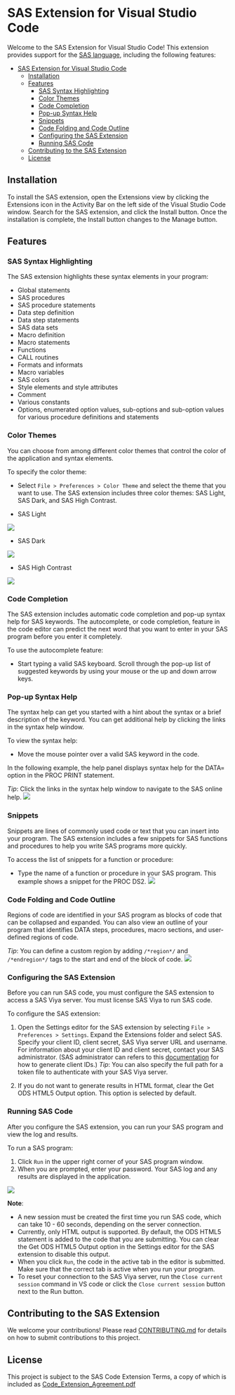 # SAS Extension for Visual Studio Code

Welcome to the SAS Extension for Visual Studio Code! This extension provides support for the [SAS language](https://go.documentation.sas.com/doc/en/pgmsascdc/9.4_3.5/lrcon/titlepage.htm), including the following features:

- [SAS Extension for Visual Studio Code](#sas-extension-for-visual-studio-code)
  - [Installation](#installation)
  - [Features](#features)
    - [SAS Syntax Highlighting](#sas-syntax-highlighting)
    - [Color Themes](#color-themes)
    - [Code Completion](#code-completion)
    - [Pop-up Syntax Help](#pop-up-syntax-help)
    - [Snippets](#snippets)
    - [Code Folding and Code Outline](#code-folding-and-code-outline)
    - [Configuring the SAS Extension](#configuring-the-sas-extension)
    - [Running SAS Code](#running-sas-code)
  - [Contributing to the SAS Extension](#contributing-to-the-sas-extension)
  - [License](#license)

## Installation

To install the SAS extension, open the Extensions view by clicking the Extensions icon in the Activity Bar on the left side of the Visual Studio Code window. Search for the SAS extension, and click the Install button. Once the installation is complete, the Install button changes to the Manage button.

## Features

### SAS Syntax Highlighting

The SAS extension highlights these syntax elements in your program:

- Global statements
- SAS procedures
- SAS procedure statements
- Data step definition
- Data step statements
- SAS data sets
- Macro definition
- Macro statements
- Functions
- CALL routines
- Formats and informats
- Macro variables
- SAS colors
- Style elements and style attributes
- Comment
- Various constants
- Options, enumerated option values, sub-options and sub-option values for various procedure definitions and statements

### Color Themes

You can choose from among different color themes that control the color of the application and syntax elements.

To specify the color theme:

- Select `File > Preferences > Color Theme` and select the theme that you want to use. The SAS extension includes three color themes: SAS Light, SAS Dark, and SAS High Contrast.

- SAS Light

<img src="doc/images/Illuminate.PNG"/>

- SAS Dark

<img src="doc/images/Ignite.PNG"/>

- SAS High Contrast

<img src="doc/images/HighContrast.PNG"/>

### Code Completion

The SAS extension includes automatic code completion and pop-up syntax help for SAS keywords. The autocomplete, or code completion, feature in the code editor can predict the next word that you want to enter in your SAS program before you enter it completely.

To use the autocomplete feature:

- Start typing a valid SAS keyboard. Scroll through the pop-up list of suggested keywords by using your mouse or the up and down arrow keys.

### Pop-up Syntax Help

The syntax help can get you started with a hint about the syntax or a brief description of the keyword. You can get additional help by clicking the links in the syntax help window.

To view the syntax help:

- Move the mouse pointer over a valid SAS keyword in the code.

In the following example, the help panel displays syntax help for the DATA= option in the PROC PRINT statement.

_Tip_: Click the links in the syntax help window to navigate to the SAS online help.
<img src="doc/images/CodeCompletion.PNG"/>

### Snippets

Snippets are lines of commonly used code or text that you can insert into your program. The SAS extension includes a few snippets for SAS functions and procedures to help you write SAS programs more quickly.

To access the list of snippets for a function or procedure:

- Type the name of a function or procedure in your SAS program. This example shows a snippet for the PROC DS2.
  <img src="doc/images/Snippets.PNG"/>

### Code Folding and Code Outline

Regions of code are identified in your SAS program as blocks of code that can be collapsed and expanded. You can also view an outline of your program that identifies DATA steps, procedures, macro sections, and user-defined regions of code.

_Tip_: You can define a custom region by adding `/*region*/` and `/*endregion*/` tags to the start and end of the block of code.
<img src="doc/images/Folding.PNG"/>

### Configuring the SAS Extension

Before you can run SAS code, you must configure the SAS extension to access a SAS Viya server. You must license SAS Viya to run SAS code.

To configure the SAS extension:

1. Open the Settings editor for the SAS extension by selecting `File > Preferences > Settings`. Expand the Extensions folder and select SAS. Specify your client ID, client secret, SAS Viya server URL and username. For information about your client ID and client secret, contact your SAS administrator. (SAS administrator can refers to this [documentation](https://go.documentation.sas.com/doc/en/sasadmincdc/v_022/calauthmdl/n1iyx40th7exrqn1ej8t12gfhm88.htm#n0brttsp1nuzzkn1njvr535txk86) for how to generate client IDs.) _Tip_: You can also specify the full path for a token file to authenticate with your SAS Viya server.

2. If you do not want to generate results in HTML format, clear the Get ODS HTML5 Output option. This option is selected by default.

### Running SAS Code

After you configure the SAS extension, you can run your SAS program and view the log and results.

To run a SAS program:

1. Click `Run` in the upper right corner of your SAS program window.
2. When you are prompted, enter your password. Your SAS log and any results are displayed in the application.

<img src="doc/images/RunResult.PNG"/>

**Note**:

- A new session must be created the first time you run SAS code, which can take 10 - 60 seconds, depending on the server connection.
- Currently, only HTML output is supported. By default, the ODS HTML5 statement is added to the code that you are submitting. You can clear the Get ODS HTML5 Output option in the Settings editor for the SAS extension to disable this output.
- When you click `Run`, the code in the active tab in the editor is submitted. Make sure that the correct tab is active when you run your program.
- To reset your connection to the SAS Viya server, run the `Close current session` command in VS code or click the `Close current session` button next to the Run button.

## Contributing to the SAS Extension

We welcome your contributions! Please read [CONTRIBUTING.md](/CONTRIBUTING.md) for details on how to submit contributions to this project.

## License

This project is subject to the SAS Code Extension Terms, a copy of which is included as [Code_Extension_Agreement.pdf](/Code_Extension_Agreement.pdf)
